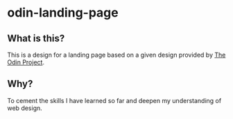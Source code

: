 # odin-landing-page

## What is this?

This is a design for a landing page based on a given design provided by [The Odin Project](https://www.theodinproject.com/lessons/foundations-landing-page).

## Why?

To cement the skills I have learned so far and deepen my understanding of web design.